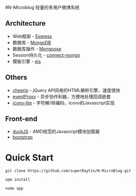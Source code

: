 #N-Microblog
轻量的多用户微博系统

## Architecture
- Web框架 - [Express](https://github.com/visionmedia/express)
- 数据库 - [MongoDB](http://www.mongodb.org/)
- 数据库操作 - [Mongoose](https://github.com/LearnBoost/mongoose)
- Session持久化 - [connect-mongo](https://github.com/kcbanner/connect-mongo)
- 模板引擎 - [ejs](https://github.com/visionmedia/ejs)

## Others
- [cheerio](https://github.com/MatthewMueller/cheerio) - jQuery API风格的HTML解析引擎，速度很快
- [eventProxy](https://github.com/JacksonTian/eventproxy) - 异步协作利器，方便地处理回调嵌套
- [iconv-lite](https://github.com/ashtuchkin/iconv-lite) - 字符解/转编码，iconv的Javascript实现

## Front-end
- [duckJS](https://github.com/superRaytin/duckJS) - AMD规范的Javascript模块加载器
- [bootstrap](http://twitter.github.io/bootstrap/)

# Quick Start
`git clone https://github.com/superRaytin/N-MicroBlog.git`

`npm install`

`node app`